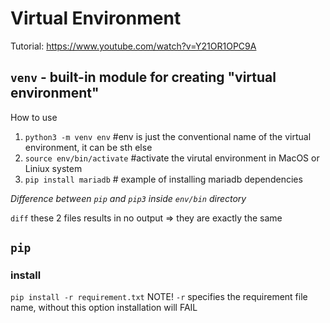 # Virtual Environment
Tutorial: https://www.youtube.com/watch?v=Y21OR1OPC9A
## `venv` - built-in module for creating "virtual environment"
How to use

1. `python3 -m venv env` #env is just the conventional name of the virtual environment, it can be sth else
2. `source env/bin/activate` #activate the virutal environment in MacOS or Liniux system
3. `pip install mariadb` # example of installing mariadb dependencies

*Difference between `pip` and `pip3` inside `env/bin` directory*

`diff` these 2 files results in no output => they are exactly the same

## `pip`
### install
`pip install -r requirement.txt`
NOTE! `-r` specifies the requirement file name, without this option installation will FAIL

